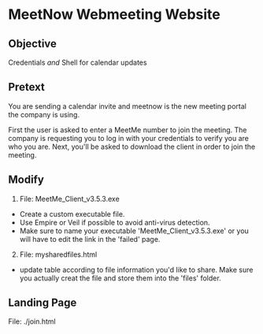 # MeetNow Webmeeting Website

## Objective
Credentials *and* Shell for calendar updates

## Pretext
You are sending a calendar invite and meetnow is the new meeting portal the company is using.

First the user is asked to enter a MeetMe number to join the meeting. The company is requesting you to log in with your credentials to verify you are who you are. Next, you'll be asked to download the client in order to join the meeting.

## Modify
1. File: MeetMe_Client_v3.5.3.exe
  * Create a custom executable file.
  * Use Empire or Veil if possible to avoid anti-virus detection.
  * Make sure to name your executable 'MeetMe_Client_v3.5.3.exe' or you will have to edit the link in the 'failed' page.
2. File: mysharedfiles.html
  * update table according to file information you'd like to share. Make sure you actually creat the file and store them into the 'files' folder.
## Landing Page
File: ./join.html
